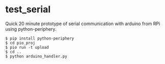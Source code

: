 # test_serial
Quick 20 minute prototype of serial communication with arduino from RPi using python-periphery.


```shell
$ pip install python-periphery
$ cd pio_proj
$ pio run -t upload
$ cd ..
$ python arduino_handler.py
```
